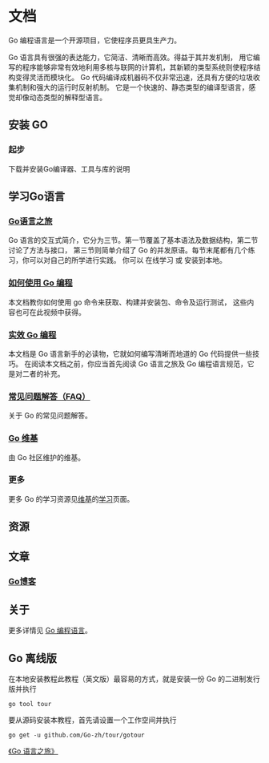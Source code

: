 # 文档

Go 编程语言是一个开源项目，它使程序员更具生产力。

Go 语言具有很强的表达能力，它简洁、清晰而高效。得益于其并发机制， 用它编写的程序能够非常有效地利用多核与联网的计算机，其新颖的类型系统则使程序结构变得灵活而模块化。 Go 代码编译成机器码不仅非常迅速，还具有方便的垃圾收集机制和强大的运行时反射机制。 它是一个快速的、静态类型的编译型语言，感觉却像动态类型的解释型语言。

## 安装 GO

### 起步

下载并安装Go编译器、工具与库的说明

## 学习Go语言

### [Go语言之旅](https://github.com/gnefiy/go-zh/blob/master/tour/directory.md)

Go 语言的交互式简介，它分为三节。第一节覆盖了基本语法及数据结构，第二节讨论了方法与接口， 第三节则简单介绍了 Go 的并发原语。每节末尾都有几个练习，你可以对自己的所学进行实践。 你可以 在线学习 或 安装到本地。

### [如何使用 Go 编程](https://go-zh.org/doc/code.html)

本文档教你如何使用 go 命令来获取、构建并安装包、命令及运行测试， 这些内容也可在此视频中获得。

### [实效 Go 编程](https://go-zh.org/doc/effective_go.html)

本文档是 Go 语言新手的必读物，它就如何编写清晰而地道的 Go 代码提供一些技巧。 在阅读本文档之前，你应当首先阅读 Go 语言之旅及 Go 编程语言规范，它是对二者的补充。

### [常见问题解答（FAQ）](https://go-zh.org/doc/faq)

关于 Go 的常见问题解答。

### [Go 维基](https://github.com/golang/go/wiki)

由 Go 社区维护的维基。

### 更多

更多 Go 的学习资源见[维基](https://github.com/golang/go/wiki)的[学习](https://github.com/golang/go/wiki/Learn)页面。

## 资源

## 文章

### [Go博客](https://blog.go-zh.org/)

## 关于
更多详情见 [Go 编程语言](https://go-zh.org/)。

## Go 离线版

在本地安装教程此教程（英文版）最容易的方式，就是安装一份 Go 的二进制发行版并执行

    go tool tour
    
要从源码安装本教程，首先请设置一个工作空间并执行

    go get -u github.com/Go-zh/tour/gotour
    

[《Go 语言之旅》](https://github.com/Go-zh/tour)

